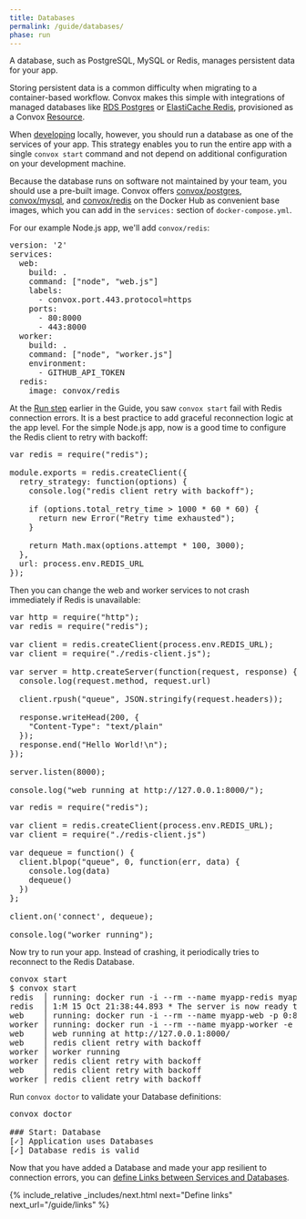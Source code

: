 ```yaml
---
title: Databases
permalink: /guide/databases/
phase: run
---
```


A database, such as PostgreSQL, MySQL or Redis, manages persistent data for your app.

Storing persistent data is a common difficulty when migrating to a container-based workflow. Convox makes this simple with integrations of managed databases like [RDS Postgres](https://aws.amazon.com/rds/postgresql/) or [ElastiCache Redis](https://aws.amazon.com/elasticache/), provisioned as a Convox [Resource](/guide/resources/).

When [developing](/guide/develop/) locally, however, you should run a database as one of the services of your app. This strategy enables you to run the entire app with a single `convox start` command and not depend on additional configuration on your development machine.

Because the database runs on software not maintained by your team, you should use a pre-built image. Convox offers [convox/postgres](https://hub.docker.com/r/convox/postgres/), [convox/mysql](https://hub.docker.com/r/convox/mysql/), and [convox/redis](https://hub.docker.com/r/convox/postgres/) on the Docker Hub as convenient base images, which you can add in the `services:` section of `docker-compose.yml`.

For our example Node.js app, we'll add `convox/redis`:

<pre class="file yaml" title="docker-compose.yml">
<span class="diff-u">version: '2'</span>
<span class="diff-u">services:</span>
<span class="diff-u">  web:</span>
<span class="diff-u">    build: .</span>
<span class="diff-u">    command: ["node", "web.js"]</span>
<span class="diff-u">    labels:</span>
<span class="diff-u">      - convox.port.443.protocol=https</span>
<span class="diff-u">    ports:</span>
<span class="diff-u">      - 80:8000</span>
<span class="diff-u">      - 443:8000</span>
<span class="diff-u">  worker:</span>
<span class="diff-u">    build: .</span>
<span class="diff-u">    command: ["node", "worker.js"]</span>
<span class="diff-u">    environment:</span>
<span class="diff-u">      - GITHUB_API_TOKEN</span>
<span class="diff-a">  redis:</span>
<span class="diff-a">    image: convox/redis</span>
</pre>

At the [Run step](/guide/run/) earlier in the Guide, you saw `convox start` fail with Redis connection errors. It is a best practice to add graceful reconnection logic at the app level. For the simple Node.js app, now is a good time to configure the Redis client to retry with backoff:

<pre class="file js" title="redis-client.js">
var redis = require("redis");

module.exports = redis.createClient({
  retry_strategy: function(options) {
    console.log("redis client retry with backoff");

    if (options.total_retry_time > 1000 * 60 * 60) {
      return new Error("Retry time exhausted");
    }

    return Math.max(options.attempt * 100, 3000);
  },
  url: process.env.REDIS_URL
});
</pre>

Then you can change the web and worker services to not crash immediately if Redis is unavailable:

<pre class="file diff" title="web.js">
<span class="diff-u">var http = require("http");</span>
<span class="diff-r">var redis = require("redis");</span>
<span class="diff-r"></span>
<span class="diff-r">var client = redis.createClient(process.env.REDIS_URL);</span>
<span class="diff-a">var client = require("./redis-client.js");</span>
<span class="diff-u"></span>
<span class="diff-u">var server = http.createServer(function(request, response) {</span>
<span class="diff-u">  console.log(request.method, request.url)</span>
<span class="diff-u"></span>
<span class="diff-u">  client.rpush("queue", JSON.stringify(request.headers));</span>
<span class="diff-u"></span>
<span class="diff-u">  response.writeHead(200, {</span>
<span class="diff-u">    "Content-Type": "text/plain"</span>
<span class="diff-u">  });</span>
<span class="diff-u">  response.end("Hello World!\n");</span>
<span class="diff-u">});</span>
<span class="diff-u"></span>
<span class="diff-u">server.listen(8000);</span>
<span class="diff-u"></span>
<span class="diff-u">console.log("web running at http://127.0.0.1:8000/");</span>
</pre>

<pre class="file diff" title="worker.js">
<span class="diff-r">var redis = require("redis");</span>
<span class="diff-r"></span>
<span class="diff-r">var client = redis.createClient(process.env.REDIS_URL);</span>
<span class="diff-a">var client = require("./redis-client.js")</span>
<span class="diff-u"></span>
<span class="diff-u">var dequeue = function() {</span>
<span class="diff-u">  client.blpop("queue", 0, function(err, data) {</span>
<span class="diff-u">    console.log(data)</span>
<span class="diff-u">    dequeue()</span>
<span class="diff-u">  })</span>
<span class="diff-u">};</span>
<span class="diff-u"></span>
<span class="diff-u">client.on('connect', dequeue);</span>
<span class="diff-u"></span>
<span class="diff-u">console.log("worker running");</span>
</pre>

Now try to run your app. Instead of crashing, it periodically tries to reconnect to the Redis Database.

<pre class="terminal">
<span class="command">convox start</span>
$ convox start
redis  │ running: docker run -i --rm --name myapp-redis myapp/redis
redis  │ 1:M 15 Oct 21:38:44.893 * The server is now ready to accept connections on port 6379
web    │ running: docker run -i --rm --name myapp-web -p 0:8000 myapp/web node web.js
worker │ running: docker run -i --rm --name myapp-worker -e GITHUB_API_TOKEN myapp/worker node worker.js
web    │ web running at http://127.0.0.1:8000/
web    │ redis client retry with backoff
worker │ worker running
worker │ redis client retry with backoff
web    │ redis client retry with backoff
worker │ redis client retry with backoff
</pre>

Run `convox doctor` to validate your Database definitions:

<pre class="terminal">
<span class="command">convox doctor</span>

### Start: Database
[<span class="pass">✓</span>] Application uses Databases
[<span class="pass">✓</span>] Database redis is valid
</pre>

Now that you have added a Database and made your app resilient to connection errors, you can [define Links between Services and Databases](/guide/links/).

{% include_relative _includes/next.html
  next="Define links"
  next_url="/guide/links"
%}

